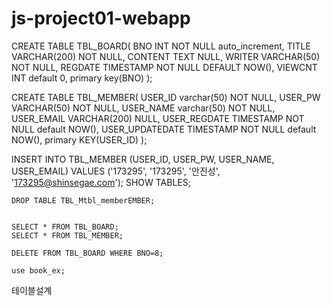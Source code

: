 # js-project01-webapp


CREATE TABLE TBL_BOARD(
	BNO INT NOT NULL auto_increment,
    TITLE VARCHAR(200) NOT NULL,
    CONTENT TEXT NULL,
    WRITER VARCHAR(50) NOT NULL,
    REGDATE TIMESTAMP NOT NULL DEFAULT NOW(),
    VIEWCNT INT default 0,
    primary key(BNO)
    );
    
CREATE TABLE TBL_MEMBER(
	USER_ID varchar(50) NOT NULL,
    USER_PW VARCHAR(50) NOT NULL,
    USER_NAME varchar(50) NOT NULL,
    USER_EMAIL VARCHAR(200) NULL,
    USER_REGDATE TIMESTAMP NOT NULL default NOW(),
    USER_UPDATEDATE TIMESTAMP NOT NULL default NOW(),
    primary KEY(USER_ID)
    );    
    
INSERT INTO TBL_MEMBER (USER_ID, USER_PW, USER_NAME, USER_EMAIL)
VALUES ('173295', '173295', '안진성', '173295@shinsegae.com');
    SHOW TABLES;
    
    DROP TABLE TBL_Mtbl_memberEMBER;
    
    
    SELECT * FROM TBL_BOARD;
	SELECT * FROM TBL_MEMBER;
    
    DELETE FROM TBL_BOARD WHERE BNO=8;
    
    use book_ex;
    
    
    
테이블설계
